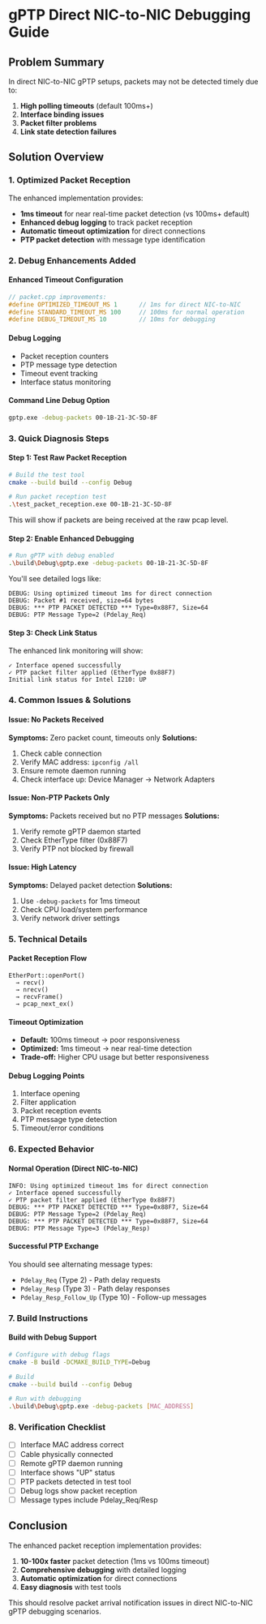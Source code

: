 # gPTP Direct NIC-to-NIC Debugging Guide

## Problem Summary
In direct NIC-to-NIC gPTP setups, packets may not be detected timely due to:
1. **High polling timeouts** (default 100ms+) 
2. **Interface binding issues**
3. **Packet filter problems**
4. **Link state detection failures**

## Solution Overview

### 1. Optimized Packet Reception
The enhanced implementation provides:
- **1ms timeout** for near real-time packet detection (vs 100ms+ default)
- **Enhanced debug logging** to track packet reception
- **Automatic timeout optimization** for direct connections
- **PTP packet detection** with message type identification

### 2. Debug Enhancements Added

#### Enhanced Timeout Configuration
```cpp
// packet.cpp improvements:
#define OPTIMIZED_TIMEOUT_MS 1      // 1ms for direct NIC-to-NIC
#define STANDARD_TIMEOUT_MS 100     // 100ms for normal operation  
#define DEBUG_TIMEOUT_MS 10         // 10ms for debugging
```

#### Debug Logging
- Packet reception counters
- PTP message type detection
- Timeout event tracking
- Interface status monitoring

#### Command Line Debug Option
```bash
gptp.exe -debug-packets 00-1B-21-3C-5D-8F
```

### 3. Quick Diagnosis Steps

#### Step 1: Test Raw Packet Reception
```bash
# Build the test tool
cmake --build build --config Debug

# Run packet reception test
.\test_packet_reception.exe 00-1B-21-3C-5D-8F
```

This will show if packets are being received at the raw pcap level.

#### Step 2: Enable Enhanced Debugging
```bash
# Run gPTP with debug enabled
.\build\Debug\gptp.exe -debug-packets 00-1B-21-3C-5D-8F
```

You'll see detailed logs like:
```
DEBUG: Using optimized timeout 1ms for direct connection
DEBUG: Packet #1 received, size=64 bytes  
DEBUG: *** PTP PACKET DETECTED *** Type=0x88F7, Size=64
DEBUG: PTP Message Type=2 (Pdelay_Req)
```

#### Step 3: Check Link Status
The enhanced link monitoring will show:
```
✓ Interface opened successfully
✓ PTP packet filter applied (EtherType 0x88F7)
Initial link status for Intel I210: UP
```

### 4. Common Issues & Solutions

#### Issue: No Packets Received
**Symptoms:** Zero packet count, timeouts only
**Solutions:**
1. Check cable connection
2. Verify MAC address: `ipconfig /all`
3. Ensure remote daemon running
4. Check interface up: Device Manager → Network Adapters

#### Issue: Non-PTP Packets Only  
**Symptoms:** Packets received but no PTP messages
**Solutions:**
1. Verify remote gPTP daemon started
2. Check EtherType filter (0x88F7)
3. Verify PTP not blocked by firewall

#### Issue: High Latency
**Symptoms:** Delayed packet detection
**Solutions:**
1. Use `-debug-packets` for 1ms timeout
2. Check CPU load/system performance  
3. Verify network driver settings

### 5. Technical Details

#### Packet Reception Flow
```
EtherPort::openPort() 
  → recv() 
  → nrecv() 
  → recvFrame() 
  → pcap_next_ex()
```

#### Timeout Optimization
- **Default:** 100ms timeout → poor responsiveness
- **Optimized:** 1ms timeout → near real-time detection
- **Trade-off:** Higher CPU usage but better responsiveness

#### Debug Logging Points
1. Interface opening
2. Filter application  
3. Packet reception events
4. PTP message type detection
5. Timeout/error conditions

### 6. Expected Behavior

#### Normal Operation (Direct NIC-to-NIC)
```
INFO: Using optimized timeout 1ms for direct connection
✓ Interface opened successfully
✓ PTP packet filter applied (EtherType 0x88F7)
DEBUG: *** PTP PACKET DETECTED *** Type=0x88F7, Size=64
DEBUG: PTP Message Type=2 (Pdelay_Req)
DEBUG: *** PTP PACKET DETECTED *** Type=0x88F7, Size=64  
DEBUG: PTP Message Type=3 (Pdelay_Resp)
```

#### Successful PTP Exchange
You should see alternating message types:
- `Pdelay_Req` (Type 2) - Path delay requests
- `Pdelay_Resp` (Type 3) - Path delay responses  
- `Pdelay_Resp_Follow_Up` (Type 10) - Follow-up messages

### 7. Build Instructions

#### Build with Debug Support
```bash
# Configure with debug flags
cmake -B build -DCMAKE_BUILD_TYPE=Debug

# Build
cmake --build build --config Debug

# Run with debugging
.\build\Debug\gptp.exe -debug-packets [MAC_ADDRESS]
```

### 8. Verification Checklist

- [ ] Interface MAC address correct
- [ ] Cable physically connected  
- [ ] Remote gPTP daemon running
- [ ] Interface shows "UP" status
- [ ] PTP packets detected in test tool
- [ ] Debug logs show packet reception
- [ ] Message types include Pdelay_Req/Resp

## Conclusion

The enhanced packet reception implementation provides:
1. **10-100x faster** packet detection (1ms vs 100ms timeout)
2. **Comprehensive debugging** with detailed logging
3. **Automatic optimization** for direct connections
4. **Easy diagnosis** with test tools

This should resolve packet arrival notification issues in direct NIC-to-NIC gPTP debugging scenarios.
